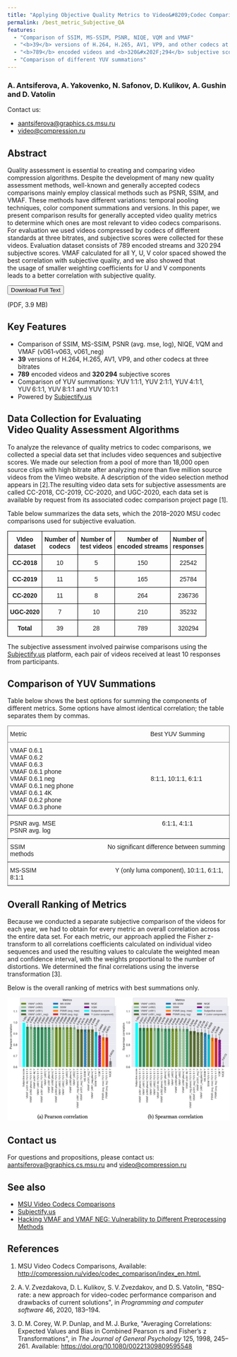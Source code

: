 ```yaml
---
title: "Applying Objective Quality Metrics to Video&#8209;Codec Comparisons: Choosing the Best Metric for Subjective Quality Estimation"
permalink: /best_metric_Subjective_QA
features:
  - "Comparison of SSIM, MS-SSIM, PSNR, NIQE, VQM and VMAF"
  - "<b>39</b> versions of H.264, H.265, AV1, VP9, and other codecs at three bitrates"
  - "<b>789</b> encoded videos and <b>320&#x202F;294</b> subjective scores"
  - "Comparison of different YUV summations"
---
```



### A.&#x202F;Antsiferova, A.&#x202F;Yakovenko, N.&#x202F;Safonov, D.&#x202F;Kulikov, A.&#x202F;Gushin and D.&#x202F;Vatolin

Contact&nbsp;us:

* <aantsiferova@graphics.cs.msu.ru>
* <video@compression.ru>

## Abstract

Quality assessment is essential to&nbsp;creating and comparing video compression algorithms. Despite the development&nbsp;of many new quality assessment methods, well-known and generally accepted codecs comparisons mainly employ classical methods such&nbsp;as PSNR, SSIM, and VMAF. These methods have different variations: temporal pooling techniques, color component summations and versions. In&nbsp;this&nbsp;paper, we present comparison results&nbsp;for generally accepted video quality metrics to&nbsp;determine which ones are most relevant&nbsp;to video codecs comparisons. For&nbsp;evaluation we used videos compressed&nbsp;by codecs of different standards&nbsp;at three bitrates, and subjective scores were collected&nbsp;for these videos. Evaluation dataset consists&nbsp;of 789 encoded streams and 320&#x202F;294 subjective scores. VMAF calculated&nbsp;for all Y, U, V color spaced showed the best correlation with subjective quality, and we also showed that the&nbsp;usage&nbsp;of smaller weighting coefficients&nbsp;for U and V components leads&nbsp;to a&nbsp;better correlation with subjective quality.

<!-- Add Download Full Text button-->
<link rel="stylesheet" href="https://cdnjs.cloudflare.com/ajax/libs/font-awesome/4.7.0/css/font-awesome.min.css">
<div>
<button class="download-button" role="button" onauxclick="window.open('http://ceur-ws.org/Vol-3027/paper19.pdf')" onclick="window.open('http://ceur-ws.org/Vol-3027/paper19.pdf')"> <!-- Insert link here-->
    <i class="fa fa-download"></i>
    Download Full Text
</button>
<p class="download-button-caption">(PDF, 3.9 MB)</p>  <!-- Insert correct filesize here-->
</div>

## Key Features

* Comparison of SSIM, MS-SSIM, PSNR&nbsp;(avg.&nbsp;mse,&nbsp;log), NIQE, VQM and VMAF&nbsp;(v061&#8209;v063,&nbsp;v061_neg)
* **39** versions of H.264, H.265, AV1, VP9, and other codecs at three bitrates
* **789** encoded videos and **320&#x202F;294** subjective scores
* Comparison of YUV summations: YUV&#x202F;1:1:1, YUV&#x202F;2:1:1, YUV&#x202F;4:1:1, YUV&#x202F;6:1:1, YUV&#x202F;8:1:1 and YUV&#x202F;10:1:1
* Powered by [Subjectify.us](http://www.subjectify.us/) 

## Data Collection for Evaluating Video&nbsp;Quality&nbsp;Assessment Algorithms

To analyze the relevance of quality metrics to codec comparisons, we collected a special data set that includes video sequences and subjective scores. We made our selection from a pool of more than 18,000 open source clips with high bitrate after analyzing more than five million source videos from the Vimeo website. A description of the video selection method appears in [2].The resulting video data sets for subjective assessments are called CC-2018, CC-2019, CC-2020, and UGC-2020, each data set is available by request from its associated codec comparison project page [1].

Table below summarizes the data sets, which the 2018–2020 MSU codec comparisons used for subjective evaluation.

<style type="text/css">
.tg  {border-collapse:collapse;border-spacing:0;}
.tg td{border-color:black;border-style:solid;border-width:1px;font-family:Arial, sans-serif;font-size:14px;
  overflow:hidden;padding:10px 5px;word-break:normal;}
.tg th{border-color:black;border-style:solid;border-width:1px;font-family:Arial, sans-serif;font-size:14px;
  font-weight:normal;overflow:hidden;padding:10px 5px;word-break:normal;}
.tg .tg-baqh{text-align:center;vertical-align:top}
.tg .tg-amwm{font-weight:bold;text-align:center;vertical-align:top}
</style>
<table class="tg">
<thead>
  <tr>
    <th class="tg-baqh"><span style="font-weight:bold">VIdeo</span><br><span style="font-weight:bold">dataset</span></th>
    <th class="tg-amwm">Number of <br>codecs</th>
    <th class="tg-amwm">Number of <br>test videos</th>
    <th class="tg-amwm">Number of <br>encoded streams</th>
    <th class="tg-amwm">Number of <br>responses</th>
  </tr>
</thead>
<tbody>
  <tr>
    <td class="tg-amwm">CC-2018</td>
    <td class="tg-baqh">10</td>
    <td class="tg-baqh">5</td>
    <td class="tg-baqh">150</td>
    <td class="tg-baqh">22542</td>
  </tr>
  <tr>
    <td class="tg-amwm">CC-2019</td>
    <td class="tg-baqh">11</td>
    <td class="tg-baqh">5</td>
    <td class="tg-baqh">165</td>
    <td class="tg-baqh">25784</td>
  </tr>
  <tr>
    <td class="tg-amwm">CC-2020</td>
    <td class="tg-baqh">11</td>
    <td class="tg-baqh">8</td>
    <td class="tg-baqh">264</td>
    <td class="tg-baqh">236736</td>
  </tr>
  <tr>
    <td class="tg-amwm">UGC-2020</td>
    <td class="tg-baqh">7</td>
    <td class="tg-baqh">10</td>
    <td class="tg-baqh">210</td>
    <td class="tg-baqh">35232</td>
  </tr>
  <tr>
    <td class="tg-amwm">Total</td>
    <td class="tg-baqh">39</td>
    <td class="tg-baqh">28</td>
    <td class="tg-baqh">789</td>
    <td class="tg-baqh">320294</td>
  </tr>
</tbody>
</table>

The subjective assessment involved pairwise comparisons using the [Subjectify.us](http://www.subjectify.us/) platform, each pair of videos received at least 10 responses from participants.



## Comparison of YUV Summations

Table below shows the best options for summing the components of different metrics.
Some options have almost identical correlation; the table separates them by commas.

<style type="text/css">
.tg  {border-collapse:collapse;border-spacing:0;}
.tg td{border-color:black;border-style:solid;border-width:1px;font-family:Arial, sans-serif;font-size:14px;
  overflow:hidden;padding:10px 5px;word-break:normal;}
.tg th{border-color:black;border-style:solid;border-width:1px;font-family:Arial, sans-serif;font-size:14px;
  font-weight:normal;overflow:hidden;padding:10px 5px;word-break:normal;}
.tg .tg-0pky{border-color:inherit;text-align:left;vertical-align:top}
</style>
<table class="tg">
<thead>
  <tr>
    <th class="tg-0pky">Metric&nbsp;&nbsp;&nbsp;&nbsp;&nbsp;&nbsp;&nbsp;&nbsp;&nbsp;&nbsp;&nbsp;&nbsp;&nbsp;&nbsp;&nbsp;&nbsp;&nbsp;&nbsp;&nbsp;&nbsp;&nbsp;&nbsp;&nbsp;&nbsp;&nbsp;&nbsp;&nbsp;&nbsp;&nbsp;&nbsp;&nbsp;&nbsp;&nbsp;&nbsp;&nbsp;&nbsp;&nbsp;&nbsp;&nbsp;&nbsp;&nbsp;&nbsp;&nbsp;&nbsp;&nbsp;&nbsp;&nbsp;&nbsp;&nbsp;&nbsp;&nbsp;&nbsp;&nbsp;&nbsp;&nbsp;&nbsp;&nbsp;&nbsp;&nbsp;&nbsp;&nbsp;&nbsp;&nbsp;&nbsp;&nbsp;&nbsp;&nbsp;&nbsp;&nbsp;&nbsp;&nbsp; Best YUV Summing</th>
  </tr>
</thead>
<tbody>
  <tr>
    <td class="tg-0pky">VMAF 0.6.1<br>VMAF 0.6.2<br>VMAF 0.6.3<br>VMAF 0.6.1 phone<br>VMAF 0.6.1 neg&nbsp;&nbsp;&nbsp;&nbsp;&nbsp;&nbsp;&nbsp;&nbsp;&nbsp;&nbsp;&nbsp;&nbsp;&nbsp;&nbsp;&nbsp;&nbsp;&nbsp;&nbsp;&nbsp;&nbsp;&nbsp;&nbsp;&nbsp;&nbsp;&nbsp;&nbsp;&nbsp;&nbsp;&nbsp;&nbsp;&nbsp;&nbsp;&nbsp;&nbsp;&nbsp;&nbsp;&nbsp;&nbsp;&nbsp;&nbsp;&nbsp;&nbsp;&nbsp;&nbsp;&nbsp;&nbsp;&nbsp;&nbsp;&nbsp;&nbsp;&nbsp;&nbsp;&nbsp;&nbsp;&nbsp;&nbsp;8:1:1, 10:1:1, 6:1:1<br>VMAF 0.6.1 neg phone<br>VMAF 0.6.1 4K<br>VMAF 0.6.2 phone<br>VMAF 0.6.3 phone</td>
  </tr>
  <tr>
    <td class="tg-0pky">PSNR avg. MSE&nbsp;&nbsp;&nbsp;&nbsp;&nbsp;&nbsp;&nbsp;&nbsp;&nbsp;&nbsp;&nbsp;&nbsp;&nbsp;&nbsp;&nbsp;&nbsp;&nbsp;&nbsp;&nbsp;&nbsp;&nbsp;&nbsp;&nbsp;&nbsp;&nbsp;&nbsp;&nbsp;&nbsp;&nbsp;&nbsp;&nbsp;&nbsp;&nbsp;&nbsp;&nbsp;&nbsp;&nbsp;&nbsp;&nbsp;&nbsp;&nbsp;&nbsp;&nbsp;&nbsp;&nbsp;&nbsp;&nbsp;&nbsp;&nbsp;&nbsp;&nbsp;&nbsp;&nbsp;&nbsp;&nbsp;&nbsp;&nbsp;&nbsp;&nbsp;&nbsp;&nbsp;&nbsp;6:1:1, 4:1:1<br>PSNR avg. log</td>
  </tr>
  <tr>
    <td class="tg-0pky">SSIM&nbsp;&nbsp;&nbsp;&nbsp;&nbsp;&nbsp;&nbsp;&nbsp;&nbsp;&nbsp;&nbsp;&nbsp;&nbsp;&nbsp;&nbsp;&nbsp;&nbsp;&nbsp;&nbsp;&nbsp;&nbsp;&nbsp;&nbsp;&nbsp;&nbsp;&nbsp;&nbsp;&nbsp;&nbsp;&nbsp;&nbsp;&nbsp;&nbsp;&nbsp;&nbsp;&nbsp;&nbsp;&nbsp;&nbsp;&nbsp;&nbsp;&nbsp;&nbsp;&nbsp;&nbsp;&nbsp;&nbsp; No significant difference between summing methods&nbsp;&nbsp;&nbsp;</td>
  </tr>
  <tr>
    <td class="tg-0pky">MS-SSIM&nbsp;&nbsp;&nbsp;&nbsp;&nbsp;&nbsp;&nbsp;&nbsp;&nbsp;&nbsp;&nbsp;&nbsp;&nbsp;&nbsp;&nbsp;&nbsp;&nbsp;&nbsp;&nbsp;&nbsp;&nbsp;&nbsp;&nbsp;&nbsp;&nbsp;&nbsp;&nbsp;&nbsp;&nbsp;&nbsp;&nbsp;&nbsp;&nbsp;&nbsp;&nbsp;&nbsp;&nbsp;&nbsp;&nbsp;&nbsp;&nbsp;&nbsp;&nbsp;&nbsp;&nbsp;  Y (only luma component), 10:1:1, 6:1:1, 8:1:1</td>
  </tr>
</tbody>
</table>


## Overall Ranking of Metrics

Because we conducted a separate subjective comparison of the videos for each year, we had to obtain for every metric an overall correlation across the entire data set. For each metric, our approach applied the Fisher z-transform to all correlations coefficients calculated on individual video sequences and used the resulting values to calculate the weighted mean and confidence interval, with the weights proportional to the number of distortions. We determined the final correlations using the inverse transformation [3].

Below is the overall ranking of metrics with best summations only.

<img src="/assets/img/papers/Applying _Objective_Quality_Metrics_to_Video-Codec_Comparisons/Fig.3.png">

## Contact us

For questions and propositions, please contact us: <aantsiferova@graphics.cs.msu.ru> and <video@compression.ru>

## See also 
* [MSU Video Codecs Comparisons](http://compression.ru/video/codec_comparison/index_en.html)
* [Subjectify.us](http://www.subjectify.us/)
* [Hacking VMAF and VMAF NEG: Vulnerability to Different Preprocessing Methods](https://videoprocessing.github.io/hacking-vmaf-and-vmaf-neg)

## References <!-- Other papers that were mentioned in the main part of the page -->

1.  MSU Video Codecs Comparisons, Available: <http://compression.ru/video/codec_comparison/index_en.html.>


2.  A.&#x202F;V.&#x202F;Zvezdakova, D.&#x202F;L.&#x202F;Kulikov, S.&#x202F;V.&#x202F;Zvezdakov, and D.&#x202F;S.&#x202F;Vatolin, "BSQ-rate: a new approach for video-codec performance comparison and drawbacks of current solutions", in *Programming and computer software* 46, 2020, 183–194.

3.  D.&#x202F;M.&#x202F;Corey, W.&#x202F;P.&#x202F;Dunlap, and M.&#x202F;J.&#x202F;Burke, "Averaging Correlations: Expected Values and Bias in Combined Pearson rs and Fisher’s z Transformations", in *The Journal of General Psychology* 125, 1998, 245–261. Available: <https://doi.org/10.1080/00221309809595548>